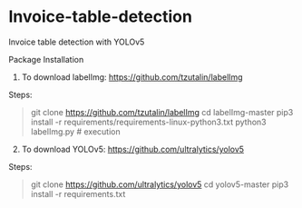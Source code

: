 # Invoice-table-detection
Invoice table detection with YOLOv5

Package Installation

1. To download labelImg:
https://github.com/tzutalin/labelImg

Steps:
> git clone https://github.com/tzutalin/labelImg
> cd labelImg-master
> pip3 install -r requirements/requirements-linux-python3.txt
> python3 labelImg.py # execution

2. To download YOLOv5:
https://github.com/ultralytics/yolov5

Steps:
> git clone https://github.com/ultralytics/yolov5
> cd yolov5-master
> pip3 install -r requirements.txt
